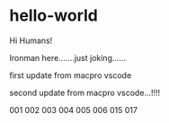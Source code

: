 # hello-world

Hi Humans!

Ironman here.......just joking......

first update from macpro vscode

second update from macpro vscode...!!!!

001
002
003
004
005
006
015
017